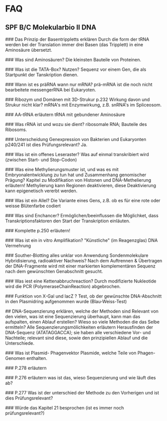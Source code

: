 # FAQ

## SPF B/C Molekularbio II DNA

### Das Prinzip der Basentrippletts erklären
Durch die form der tRNA werden bei der Translation immer drei Basen (das Tripplett) in eine Aminosäure übersetzt.

### Was sind Aminosäuren?
Die kleinsten Bauteile von Proteinen.

### Was ist die TATA-Box? Nutzen?
Sequenz vor einem Gen, die als Startpunkt der Tanskription dienen.

### Wann ist es präRNA wann nur mRNA?
prä-mRNA ist die noch nicht bearbeitete messengerRNA bei Eukaryoten.

### Ribozym und Domänen mit 3D-Strukur p.232 Wirkung davon und Strukur nicht klar?
mRNA's mit Enzymwirkung, z.B. snRNA's im Spliceosom.

### AA-tRNA erläutern
tRNA mit gebundener Aminosäure

### Was rRNA ist und wozu sie dient?
ribosomale RNA; Bauteile des Ribosoms.

### Unterscheidung Genexpression von Bakterien und Eukaryonten p240/241 ist dies Prüfungsrelevant?
Ja.

### Was ist ein offenes Leseraster?
Was auf einmal transkribiert wird (zwischen Start- und Stop-Codon)

### Was eine Methylierungsmuster ist, und was es mit Embryonalentwicklung zu tun hat und Zusammenhang genomischer Prägung? Kapitel zu Modifikation von Histonen und DNA-Methelierung erläutern!
Methylierung kann Regionen deaktivieren, diese Deaktivierung kann epigenetisch vererbt werden.

### Was ist ein Allel?
Die Variante eines Gens, z.B. ob es für eine rote oder weisse Blütenfarbe codiert

### Was sind Enchancer?
Ermöglichen/beeinflussen die Möglichket, dass Transkriptionsfaktoren den Start der Transkription einläuten.

### Komplette p.250 erläutern!


### Was ist ein in vitro Amplifikation?
"Künstliche" (im Reagenzglas) DNA Vermehrung

### Souther-Blotting alles unklar von Anwendung Sondenmolekulare Hybridisierung, radioaktiver Nachweis?
Nach dem Auftrennen & Übertragen der DNA-Fragmente wird mit einer markierten komplementären Sequenz nach dem gewünschten Genabschnitt gesucht.

### Was iest eine Kettenabbruchreaction?
Durch modifizierte Nukleotide wird die PCR (PolymeraseChainReaction) abgebrochen.

### Funktion von X-Gal und lacZ ?
Test, ob der gewünschte DNA-Abschnitt in den Plasmidring aufgenommen wurde (Blau-Weiss-Test)

## DNA-Sequenzierung erklären, welche der Methoden sind Relevant von den vielen, was ist eine Sequenzierung überhaupt, kann man das aufspalten, einen Ablauf erstellen? Wieso so viele Methoden die das Selbe ermitteln? Alle Sequenzierungsmölichkeiten erläutern
Herausfinden der DNA-Sequenz (ATATAGGACCA); sie haben alle verschiedene Vor- und Nachteile; relevant sind diese, sowie den prinzipiellen Ablauf und die Unterschiede. 

### Was ist Plasmid- Phagenvektor
Plasmide, welche Teile von Phagen-Genomen enthalten.

### P.278 erläutern


### P.276 erläutern was ist das, wieso Sequenzierung und wie läuft dies ab?


### P.277 Was ist der unterschied der Methode zu den Vorherigen und ist dies Prüfungsrelevant?


### Würde das Kapitel 21 besprochen (ist es immer noch prüfungsrelevant?)
